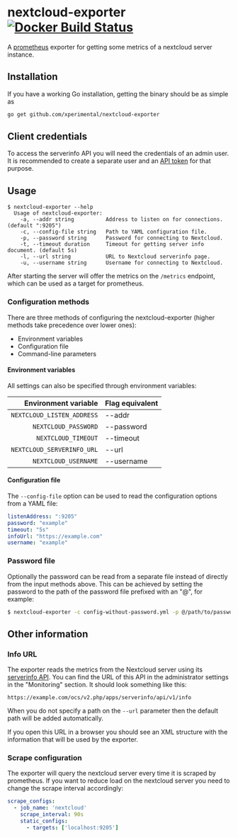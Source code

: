 # nextcloud-exporter [![Docker Build Status](https://img.shields.io/docker/build/xperimental/nextcloud-exporter.svg?style=flat-square)](https://hub.docker.com/r/xperimental/nextcloud-exporter/)

A [prometheus](https://prometheus.io) exporter for getting some metrics of a nextcloud server instance.

## Installation

If you have a working Go installation, getting the binary should be as simple as

```bash
go get github.com/xperimental/nextcloud-exporter
```

## Client credentials

To access the serverinfo API you will need the credentials of an admin user. It is recommended to create a separate user and an [API token](https://docs.nextcloud.com/server/latest/developer_manual/client_apis/LoginFlow/index.html) for that purpose.

## Usage

```plain
$ nextcloud-exporter --help
  Usage of nextcloud-exporter:
    -a, --addr string          Address to listen on for connections. (default ":9205")
    -c, --config-file string   Path to YAML configuration file.
    -p, --password string      Password for connecting to Nextcloud.
    -t, --timeout duration     Timeout for getting server info document. (default 5s)
    -l, --url string           URL to Nextcloud serverinfo page.
    -u, --username string      Username for connecting to Nextcloud.
```

After starting the server will offer the metrics on the `/metrics` endpoint, which can be used as a target for prometheus.

### Configuration methods

There are three methods of configuring the nextcloud-exporter (higher methods take precedence over lower ones):

- Environment variables
- Configuration file
- Command-line parameters

#### Environment variables

All settings can also be specified through environment variables:

|       Environment variable | Flag equivalent |
| -------------------------: | :-------------- |
| `NEXTCLOUD_LISTEN_ADDRESS` | --addr          |
| `NEXTCLOUD_PASSWORD`       | --password      |
| `NEXTCLOUD_TIMEOUT`        | --timeout       |
| `NEXTCLOUD_SERVERINFO_URL` | --url           |
| `NEXTCLOUD_USERNAME`       | --username      |

#### Configuration file

The `--config-file` option can be used to read the configuration options from a YAML file:

```yaml
listenAddress: ":9205"
password: "example"
timeout: "5s"
infoUrl: "https://example.com"
username: "example"
```

### Password file

Optionally the password can be read from a separate file instead of directly from the input methods above. This can be achieved by setting the password to the path of the password file prefixed with an "@", for example:

```bash
$ nextcloud-exporter -c config-without-password.yml -p @/path/to/passwordfile
```

## Other information

### Info URL

The exporter reads the metrics from the Nextcloud server using its [serverinfo API](https://github.com/nextcloud/serverinfo). You can find the URL of this API in the administrator settings in the "Monitoring" section. It should look something like this:

```plain
https://example.com/ocs/v2.php/apps/serverinfo/api/v1/info
```

When you do not specify a path on the `--url` parameter then the default path will be added automatically.

If you open this URL in a browser you should see an XML structure with the information that will be used by the exporter.

### Scrape configuration

The exporter will query the nextcloud server every time it is scraped by prometheus. If you want to reduce load on the nextcloud server you need to change the scrape interval accordingly:

```yml
scrape_configs:
  - job_name: 'nextcloud'
    scrape_interval: 90s
    static_configs:
      - targets: ['localhost:9205']
```
